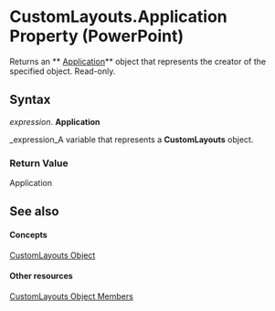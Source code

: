 
# CustomLayouts.Application Property (PowerPoint)

Returns an  ** [Application](978c2b99-4271-b953-4283-73b5f3d96f41.md)** object that represents the creator of the specified object. Read-only.


## Syntax

 _expression_. **Application**

 _expression_A variable that represents a  **CustomLayouts** object.


### Return Value

Application


## See also


#### Concepts


 [CustomLayouts Object](9ce682fb-545c-55cb-e9ac-3475f7556af1.md)
#### Other resources


 [CustomLayouts Object Members](c7496788-84ba-be9a-9c39-3fbbe36186b2.md)
